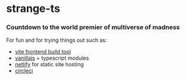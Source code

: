 # strange-ts
### Countdown to the world premier of multiverse of madness
For fun and for trying things out such as:
* [vite frontend build tool](https://vitejs.dev/)
* [vanillajs](http://vanilla-js.com/) + typescript modules
* [netlify](https://www.netlify.com/) for static site hosting
* [circleci](https://circleci.com/)


